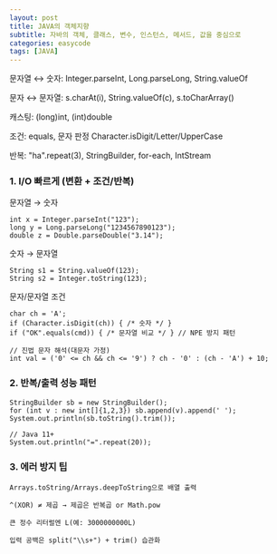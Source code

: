 ```yaml
---
layout: post
title: JAVA의 객체지향
subtitle: 자바의 객체, 클래스, 변수, 인스턴스, 메서드, 값을 중심으로
categories: easycode
tags: [JAVA]
---
```





문자열 ↔ 숫자: Integer.parseInt, Long.parseLong, String.valueOf

문자 ↔ 문자열: s.charAt(i), String.valueOf(c), s.toCharArray()

캐스팅: (long)int, (int)double

조건: equals, 문자 판정 Character.isDigit/Letter/UpperCase

반복: "ha".repeat(3), StringBuilder, for-each, IntStream

### 1. I/O 빠르게 (변환 + 조건/반복)

문자열 → 숫자

    int x = Integer.parseInt("123");
    long y = Long.parseLong("1234567890123");
    double z = Double.parseDouble("3.14");


숫자 → 문자열

    String s1 = String.valueOf(123);
    String s2 = Integer.toString(123);


문자/문자열 조건

    char ch = 'A';
    if (Character.isDigit(ch)) { /* 숫자 */ }
    if ("OK".equals(cmd)) { /* 문자열 비교 */ } // NPE 방지 패턴

    // 진법 문자 해석(대문자 가정)
    int val = ('0' <= ch && ch <= '9') ? ch - '0' : (ch - 'A') + 10;


### 2. 반복/출력 성능 패턴

    StringBuilder sb = new StringBuilder();
    for (int v : new int[]{1,2,3}) sb.append(v).append(' ');
    System.out.println(sb.toString().trim());

    // Java 11+
    System.out.println("=".repeat(20));


### 3. 에러 방지 팁

    Arrays.toString/Arrays.deepToString으로 배열 출력

    ^(XOR) ≠ 제곱 → 제곱은 반복곱 or Math.pow

    큰 정수 리터럴엔 L(예: 3000000000L)

    입력 공백은 split("\\s+") + trim() 습관화






